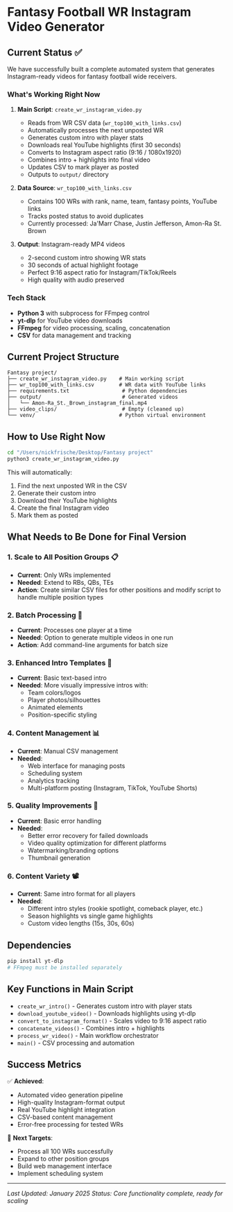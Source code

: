 # Fantasy Football WR Instagram Video Generator

## Current Status ✅

We have successfully built a complete automated system that generates Instagram-ready videos for fantasy football wide receivers.

### What's Working Right Now

1. **Main Script**: `create_wr_instagram_video.py`
   - Reads from WR CSV data (`wr_top100_with_links.csv`) 
   - Automatically processes the next unposted WR
   - Generates custom intro with player stats
   - Downloads real YouTube highlights (first 30 seconds)
   - Converts to Instagram aspect ratio (9:16 / 1080x1920)
   - Combines intro + highlights into final video
   - Updates CSV to mark player as posted
   - Outputs to `output/` directory

2. **Data Source**: `wr_top100_with_links.csv`
   - Contains 100 WRs with rank, name, team, fantasy points, YouTube links
   - Tracks posted status to avoid duplicates
   - Currently processed: Ja'Marr Chase, Justin Jefferson, Amon-Ra St. Brown

3. **Output**: Instagram-ready MP4 videos
   - 2-second custom intro showing WR stats
   - 30 seconds of actual highlight footage
   - Perfect 9:16 aspect ratio for Instagram/TikTok/Reels
   - High quality with audio preserved

### Tech Stack

- **Python 3** with subprocess for FFmpeg control
- **yt-dlp** for YouTube video downloads
- **FFmpeg** for video processing, scaling, concatenation
- **CSV** for data management and tracking

## Current Project Structure

```
Fantasy project/
├── create_wr_instagram_video.py    # Main working script
├── wr_top100_with_links.csv        # WR data with YouTube links
├── requirements.txt                 # Python dependencies
├── output/                          # Generated videos
│   └── Amon-Ra_St._Brown_instagram_final.mp4
├── video_clips/                     # Empty (cleaned up)
└── venv/                           # Python virtual environment
```

## How to Use Right Now

```bash
cd "/Users/nickfrische/Desktop/Fantasy project"
python3 create_wr_instagram_video.py
```

This will automatically:
1. Find the next unposted WR in the CSV
2. Generate their custom intro
3. Download their YouTube highlights
4. Create the final Instagram video
5. Mark them as posted

## What Needs to Be Done for Final Version

### 1. Scale to All Position Groups 📋
- **Current**: Only WRs implemented
- **Needed**: Extend to RBs, QBs, TEs
- **Action**: Create similar CSV files for other positions and modify script to handle multiple position types

### 2. Batch Processing 🔄
- **Current**: Processes one player at a time
- **Needed**: Option to generate multiple videos in one run
- **Action**: Add command-line arguments for batch size

### 3. Enhanced Intro Templates 🎨
- **Current**: Basic text-based intro
- **Needed**: More visually impressive intros with:
  - Team colors/logos
  - Player photos/silhouettes
  - Animated elements
  - Position-specific styling

### 4. Content Management 📊
- **Current**: Manual CSV management
- **Needed**: 
  - Web interface for managing posts
  - Scheduling system
  - Analytics tracking
  - Multi-platform posting (Instagram, TikTok, YouTube Shorts)

### 5. Quality Improvements 🔧
- **Current**: Basic error handling
- **Needed**:
  - Better error recovery for failed downloads
  - Video quality optimization for different platforms
  - Watermarking/branding options
  - Thumbnail generation

### 6. Content Variety 📽️
- **Current**: Same intro format for all players
- **Needed**:
  - Different intro styles (rookie spotlight, comeback player, etc.)
  - Season highlights vs single game highlights
  - Custom video lengths (15s, 30s, 60s)

## Dependencies

```bash
pip install yt-dlp
# FFmpeg must be installed separately
```

## Key Functions in Main Script

- `create_wr_intro()` - Generates custom intro with player stats
- `download_youtube_video()` - Downloads highlights using yt-dlp
- `convert_to_instagram_format()` - Scales video to 9:16 aspect ratio
- `concatenate_videos()` - Combines intro + highlights
- `process_wr_video()` - Main workflow orchestrator
- `main()` - CSV processing and automation

## Success Metrics

✅ **Achieved**:
- Automated video generation pipeline
- High-quality Instagram-format output
- Real YouTube highlight integration
- CSV-based content management
- Error-free processing for tested WRs

🎯 **Next Targets**:
- Process all 100 WRs successfully
- Expand to other position groups
- Build web management interface
- Implement scheduling system

---

*Last Updated: January 2025*
*Status: Core functionality complete, ready for scaling*